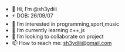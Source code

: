 - 👋 Hi, I’m @sh3ydiii
- ⚡ DOB: 26/09/07
- 👀 I’m interested in programming,sport,music
- 🌱 I’m currently learning c++,js
- 💞️ I’m looking to collaborate on project
- 📫 How to reach me: sh3ydiii@gmail.com

<!---
sh3ydiii/sh3ydiii is a ✨ special ✨ repository because its `README.md` (this file) appears on your GitHub profile.
You can click the Preview link to take a look at your changes.
--->
